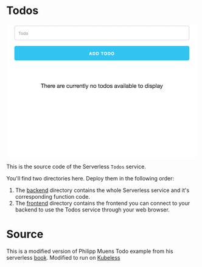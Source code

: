 # Todos

<p align="center">
  <img src="todos-1.gif?raw=true" alt="Todos demo"/>
</p>

This is the source code of the Serverless `Todos` service.

You'll find two directories here. Deploy them in the following order:

1. The [backend](backend) directory contains the whole Serverless service and it's corresponding function code.
2. The [frontend](frontend) directory contains the frontend you can connect to your backend to use the Todos service through your web browser.

# Source

This is a modified version of Philipp Muens Todo example from his serverless [book](https://github.com/pmuens/serverless-book/blob/master/06-serverless-by-example/02-a-serverless-todo-application.md). Modified to run on [Kubeless](https://github.com/kubeless/kubeless)
